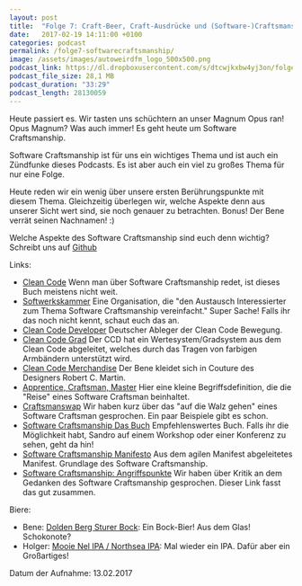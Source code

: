 ```yaml
---
layout: post
title:  "Folge 7: Craft-Beer, Craft-Ausdrücke und (Software-)Craftsmanship"
date:   2017-02-19 14:11:00 +0100
categories: podcast
permalink: /folge7-softwarecraftsmanship/
image: /assets/images/autoweirdfm_logo_500x500.png
podcast_link: https://dl.dropboxusercontent.com/s/dtcwjkxbw4yj3on/folge-7-software-craftsmanship.mp3
podcast_file_size: 28,1 MB
podcast_duration: "33:29"
podcast_length: 28130059
---
```


Heute passiert es. Wir tasten uns schüchtern an unser Magnum Opus ran! Opus Magnum? Was auch immer! Es geht heute um Software Craftsmanship.

Software Craftsmanship ist für uns ein wichtiges Thema und ist auch ein Zündfunke dieses Podcasts. Es ist aber auch ein viel zu großes Thema für nur eine Folge.

Heute reden wir ein wenig über unsere ersten Berührungspunkte mit diesem Thema. Gleichzeitig überlegen wir, welche Aspekte denn aus unserer Sicht wert sind, sie noch genauer zu betrachten.
Bonus! Der Bene verrät seinen Nachnamen! :)

Welche Aspekte des Software Craftsmanship sind euch denn wichtig? Schreibt uns auf [Github](https://github.com/autoweirdfm/autoweirdfm.github.io/issues)

Links:

- [Clean Code](https://www.amazon.de/Clean-Code-Handbook-Software-Craftsmanship/dp/0132350882) Wenn man über Software Craftsmanship redet, ist dieses Buch meistens nicht weit.
- [Softwerkskammer](https://www.softwerkskammer.org/) Eine Organisation, die "den Austausch Interessierter zum Thema Software Craftsmanship vereinfacht." Super Sache! Falls ihr das noch nicht kennt, schaut euch das an.
- [Clean Code Developer](http://clean-code-developer.de/) Deutscher Ableger der Clean Code Bewegung.
- [Clean Code Grad](http://clean-code-developer.de/die-grade/) Der CCD hat ein Wertesystem/Gradsystem aus dem Clean Code abgeleitet, welches durch das Tragen von farbigen Armbändern unterstützt wird.
- [Clean Code Merchandise](https://sites.google.com/site/unclebobconsultingllc/home/clean-coder-gear) Der Bene kleidet sich in Couture des Designers Robert C. Martin.
- [Apprentice, Craftsman, Master](https://8thlight.com/blog/micah-martin/2008/09/21/definition-of-software-craftsman.html) Hier eine kleine Begriffsdefinition, die die "Reise" eines Software Craftsman beinhaltet.
- [Craftsmanswap](http://nicolerauch.de/posts/2016-08-29-craftsman-swap-and-journeyman-tour.html) Wir haben kurz über das "auf die Walz gehen" eines Software Craftsman gesprochen. Ein paar Beispiele gibt es schon.
- [Software Craftsmanship Das Buch](https://www.amazon.de/Software-Craftsman-Professionalism-Pragmatism-Robert/dp/0134052501) Empfehlenswertes Buch. Falls ihr die Möglichkeit habt, Sandro auf einem Workshop oder einer Konferenz zu sehen, geht da hin!
- [Software Craftsmanship Manifesto](http://manifesto.softwarecraftsmanship.org/#/en) Aus dem agilen Manifest abgeleitetes Manifest. Grundlage des Software Craftsmanship.
- [Software Craftsmanship: Angriffspunkte](https://8thlight.com/blog/paul-pagel/2014/08/21/software-craftsmen-are-arrogant-slow-and-dogmatic.html) Wir haben über Kritik an dem Gedanken des Software Craftsmanship gesprochen. Dieser Link fasst das gut zusammen.

Biere:

- Bene: [Dolden Berg Sturer Bock](https://untappd.com/b/privatbrauerei-jacob-stauder-doldenberg-sturer-bock/1852792): Ein Bock-Bier! Aus dem Glas! Schokonote?
- Holger: [Mooie Nel IPA / Northsea IPA](https://untappd.com/b/jopen-mooie-nel-ipa-northsea-ipa/155693): Mal wieder ein IPA. Dafür aber ein Großartiges!


Datum der Aufnahme: 13.02.2017
